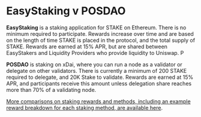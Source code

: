 # EasyStaking v POSDAO

**EasyStaking** is a staking application for STAKE on Ethereum. There is no minimum required to participate. Rewards increase over time and are based on the length of time STAKE is placed in the protocol, and the total supply of STAKE.  Rewards are earned at 15% APR, but are shared between EasyStakers and Liquidity Providers who provide liquidity to Uniswap. P

**POSDAO** is staking on xDai, where you can run a node as a validator or delegate on other validators. There is currently a minimum of 200 STAKE required to delegate, and 20K Stake to validate. Rewards are earned at 15% APR, and participants receive this amount unless delegation share reaches more than 70% of a validating node.

[More comparisons on staking rewards and methods, including an example reward breakdown for each staking method, are available here](../../for-stakers/stake-reward-mechanics/staking-rewards-comparison.md).



